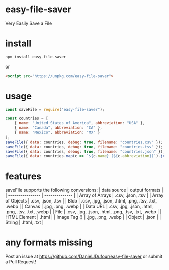 # easy-file-saver
Very Easily Save a File

# install
```bash
npm install easy-file-saver
```
or
```html
<script src="https://unpkg.com/easy-file-saver">
```

# usage
```js
const saveFile = require("easy-file-saver");

const countries = [
    { name: "United States of America", abbreviation: "USA" },
    { name: "Canada", abbreviation: "CA" },
    { name: "Mexico", abbreviation: "MX" }
];
saveFile({ data: countries, debug: true, filename: "countries.csv" });
saveFile({ data: countries, debug: true, filename: "countries.tsv" });
saveFile({ data: countries, debug: true, filename: "countries.json" });
saveFile({ data: countries.map(c => `${c.name} (${c.abbreviation})`).join("\n"), debug: true, filename: "countries.txt" });
```

# features
saveFile supports the following conversions:
| data source      | output formats |
| ---------------- | -------------- |
| Array of Arrays  | .csv, .json, .tsv     |
| Array of Objects | .csv, .json, .tsv     |
| Blob             | .csv, .jpg, .json, .html, .png, .tsv, .txt, .webp |
| Canvas           | .jpg, .png, .webp |
| Data URL         | .csv, .jpg, .json, .html, .png, .tsv, .txt, .webp |
| File             | .csv, .jpg, .json, .html, .png, .tsv, .txt, .webp |
| HTML Element     | .html  |
| Image Tag (<img>) | .jpg, .png, .webp |
| Object           | .json  |
| String           | .html, .txt |

# any formats missing
Post an issue at https://github.com/DanielJDufour/easy-file-saver or submit a Pull Request!
